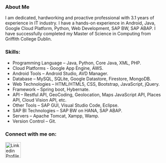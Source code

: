 ### About Me

I am dedicated, hardworking and proactive professional with 3.1 years of experience in IT industry. I have a hands-on experience in Android, Java, Google Cloud Platform, Python, Web Development, SAP BW, SAP ABAP. I have successfully completed my Master of Science in Computing from Griffith College Dublin.

### Skills:

<!-- UL -->
* Programming Language – Java, Python, Core Java, XML, PHP.
* Cloud Platforms - Google App Engine, AWS.
* Android Tools – Android Studio, AVD Manager.
* Database – MySQL, SQLite, Google Datastore, Firestore, MongoDB.
* Web Technologies – HTML/HTML5, CSS, Bootstrap, JavaScript, jQuery.
* Framework – Spring boot, Hybernate.
* API – Restful API, GeoCoding, Geolocation, Maps JavaScript API, Places API, Cloud Vision API, etc.
* Other Tools – SAP GUI, Visual Studio Code, Eclipse.
* SAP BI Technologies – SAP BW on HANA, SAP ABAP.
* Servers – Apache Tomcat, Xampp, Wamp.
* Version Control – Git.

### Connect with me on:

[<img align="center" alt="Linkedin Profile" width="50px" src="https://cdn.jsdelivr.net/npm/simple-icons@v3/icons/linkedin.svg" />][linkedin]

[linkedin]: https://www.linkedin.com/in/riddhish-bharadva-b94848b6/
